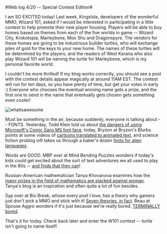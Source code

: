 #Web log 4/20 -- Special Contest Edition#

I am SO EXCITED today! Last week, KingsIsle, developers of the wonderful MMO, Wizard 101, asked if I would be interested in participating in a little contest to help promote their new player housing. Players will be able to buy homes based on themes from each of the five worlds in game -- Wizard City, Krokotopia, Marleybone, Moo Shu and Dragonspyre. The vendors for these homes are going to be industrious builder turtles, who will exchange piles of gold for the keys to your new home. The names of these turtles will be determined by the players, and the readers of West Karana who also play Wizard 101 will be naming the turtle for Marleybone, which is my personal favorite world.

I couldn't be more thrilled! If my blog works correctly, you should see a post with the contest details appear magically at around 11AM EST. The contest will run for ten days, so you have plenty of time, but get your votes in early :) Everyone who chooses the eventual winning name gets a prize, and the first one to send in the name that eventually gets chosen gets something even cooler!

![whatisawesome](http://westkarana.com/wp-content/uploads/2009/04/whatisawesome.jpg "whatisawesome")

Must be something in the air, because suddenly, everyone is talking about -- FONTS. Yesterday, Todd Klein told us about [the dangers of using Microsoft's Comic Sans MS font face](http://westkarana.com/index.php/2009/04/19/web-log-419/), today, Bryzon at Bryzon's Blurbs points at some videos of [cartoons translated to animated text](http://bryzon.blogspot.com/2009/04/typography-makes-everything-better.html), and science fiction problog io9 takes us through a baker's dozen [fonts for alien languages](http://io9.com/5218119/13-alien-languages-you-can-actually-read).

Words are GOOD. MBP over at Mind Bending Puzzles wonders if today's kids could get excited about the sort of text adventures we all used to play in the 80s -- [and finds that they can](http://mindbendingpuzzles.blogspot.com/2009/04/what-sort-of-text-adventure-could-you.html)!

Russian-American mathematician Tanya Khovanova examines how the [major prizes in the field of mathematics are stacked against woman](http://blog.tanyakhovanova.com/?p=125). Tanya's blog is an inspiration and often quite a lot of fun besides.

Syp over at Bio Break, whose every post I love, has a theory why gamers just don't pick a MMO and stick with it! [Seven theories, in fact](http://biobreak.wordpress.com/2009/04/19/the-mating-habits-of-bloggers/). Beau at Spouse Aggro wonders if it's just because we're really bored. [TERMINALLY bored](http://epicdolls.com/beauturkey/?p=1339).

That's it for today. Check back later and enter the W101 contest -- turtle isn't going to name itself!


